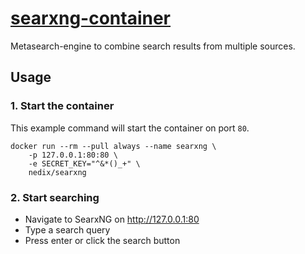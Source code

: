 # [searxng-container][project]

Metasearch-engine to combine search results from multiple sources.


## Usage


### 1. Start the container

This example command will start the container on port `80`.

```shell
docker run --rm --pull always --name searxng \
    -p 127.0.0.1:80:80 \
    -e SECRET_KEY="^&*()_+" \
    nedix/searxng
```


### 2. Start searching

- Navigate to SearxNG on http://127.0.0.1:80
- Type a search query
- Press enter or click the search button


[project]: https://hub.docker.com/r/nedix/searxng
